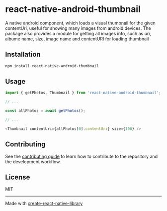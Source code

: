 # react-native-android-thumbnail

A native android component, which loads a visual thumbnail for the given contentUri, useful for showing many images from android devices. The package also provides a module for getting all images info, such as uri, albume name, size, image name and contentURI for loading thumbnail

## Installation

```sh
npm install react-native-android-thumbnail
```

## Usage


```js
import { getPhotos, Thumbnail } from 'react-native-android-thumbnail';

// ...

const allPhotos = await getPhotos();

// ...

<Thumbnail contentUri={allPhotos[0].contentUri} size={100} />

```

## Contributing

See the [contributing guide](CONTRIBUTING.md) to learn how to contribute to the repository and the development workflow.

## License

MIT

---

Made with [create-react-native-library](https://github.com/callstack/react-native-builder-bob)
